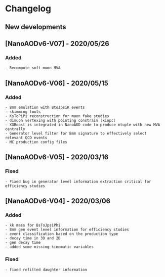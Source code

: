# Changelog

## New developments

## [NanoAODv6-V07] - 2020/05/26

### Added
	- Recompute soft muon MVA

## [NanoAODv6-V06] - 2020/05/15

### Added
	- Bmm emulation with BtoJpsiK events
	- skimming tools
	- KsToPiPi reconstruction for muon fake studies
	- dimuon vertexing with pointing constrain (kinpc)
	- XGBoost is integrated in NanoAOD code to produce ntuple with new MVA centrally
	- Generator level filter for Bmm signature to effectively select relevant QCD events
	- MC production config files

## [NanoAODv6-V05] - 2020/03/16

### Fixed
	- Fixed bug in generator level information extraction critical for efficiency studies

## [NanoAODv6-V04] - 2020/03/06

### Added
	- kk mass for BsToJpsiPhi
	- Bmm gen event level information for efficiency studies
	- event classification based on the production type
	- decay time in 3D and 2D
	- gen decay time
	- added some missing kinematic variables

### Fixed
	- fixed refitted daughter information
